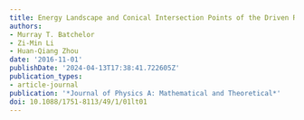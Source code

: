 ```yaml
---
title: Energy Landscape and Conical Intersection Points of the Driven Rabi Model
authors:
- Murray T. Batchelor
- Zi-Min Li
- Huan-Qiang Zhou
date: '2016-11-01'
publishDate: '2024-04-13T17:38:41.722605Z'
publication_types:
- article-journal
publication: '*Journal of Physics A: Mathematical and Theoretical*'
doi: 10.1088/1751-8113/49/1/01lt01
---
```

